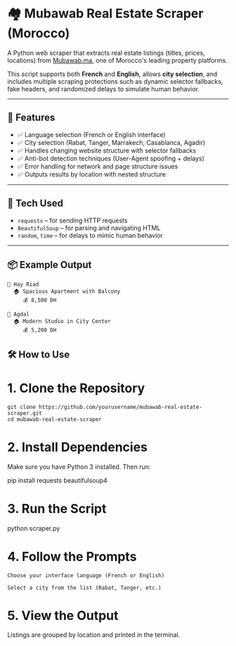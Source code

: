 # 🏘️ Mubawab Real Estate Scraper (Morocco)

A Python web scraper that extracts real estate listings (titles, prices, locations) from [Mubawab.ma](https://www.mubawab.ma), one of Morocco's leading property platforms.

This script supports both **French** and **English**, allows **city selection**, and includes multiple scraping protections such as dynamic selector fallbacks, fake headers, and randomized delays to simulate human behavior.

---

## 🚀 Features

- ✅ Language selection (French or English interface)  
- ✅ City selection (Rabat, Tanger, Marrakech, Casablanca, Agadir)  
- ✅ Handles changing website structure with selector fallbacks  
- ✅ Anti-bot detection techniques (User-Agent spoofing + delays)  
- ✅ Error handling for network and page structure issues  
- ✅ Outputs results by location with nested structure  

---

## 🧰 Tech Used

- `requests` – for sending HTTP requests  
- `BeautifulSoup` – for parsing and navigating HTML  
- `random`, `time` – for delays to mimic human behavior  

---

## 📦 Example Output

```plaintext
📍 Hay Riad
  🏠 Spacious Apartment with Balcony
     💰 8,500 DH

📍 Agdal
  🏠 Modern Studio in City Center
     💰 5,200 DH
```
## 🛠️ How to Use
#   1. Clone the Repository
```plaintext
git clone https://github.com/yourusername/mubawab-real-estate-scraper.git
cd mubawab-real-estate-scraper
```
#   2. Install Dependencies

Make sure you have Python 3 installed. Then run:

pip install requests beautifulsoup4

#   3. Run the Script

python scraper.py

#   4. Follow the Prompts

    Choose your interface language (French or English)

    Select a city from the list (Rabat, Tanger, etc.)

#   5. View the Output

Listings are grouped by location and printed in the terminal.
